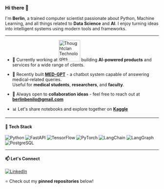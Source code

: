 ### Hi there 👋 

I'm **Berlin**, a trained computer scientist passionate about Python, Machine Learning, and all things related to **Data Science** and **AI**. I enjoy turning ideas into intelligent systems using modern tools and frameworks.

---

- 🔭 Currently working at  <a href="https://thoughtclan.com/" target="_blank">
    <img src="https://thoughtclan.com/assets/TCHeaderlogo-BWMu-l7R.png" alt="Thoughtclan Technologies" width="70"/></a> building **AI-powered products** and services for a wide range of clients.

- 🧠 Recently built **[MED-GPT](https://github.com/Berlinbenilo/med_gpt)** - a chatbot system capable of answering medical-related queries.  
  Useful for **medical students**, **researchers**, and **faculty**.

- 💌 Always open to **collaboration ideas** - feel free to reach out at **berlinbenilo@gmail.com**

- 📊 Let's share notebooks and explore together on [**Kaggle**](https://www.kaggle.com/berlinbenilo)

---

#### 🔧 Tech Stack

![Python](https://img.shields.io/badge/-Python-black?style=flat-square&logo=python)
![FastAPI](https://img.shields.io/badge/-FastAPI-005571?style=flat-square&logo=fastapi)
![TensorFlow](https://img.shields.io/badge/-TensorFlow-orange?style=flat-square&logo=tensorflow)
![PyTorch](https://img.shields.io/badge/-PyTorch-red?style=flat-square&logo=pytorch)
![LangChain](https://img.shields.io/badge/-LangChain-000000?style=flat-square)
![LangGraph](https://img.shields.io/badge/-LangGraph-005571?style=flat-square)
![PostgreSQL](https://img.shields.io/badge/-PostgreSQL-336791?style=flat-square&logo=postgresql)

---

#### 📫 Let's Connect

[![LinkedIn](https://img.shields.io/badge/-LinkedIn-blue?style=flat-square&logo=linkedin)](https://in.linkedin.com/in/berlin-benilo-48764611a)

⭐️ Check out my **pinned repositories** below!

